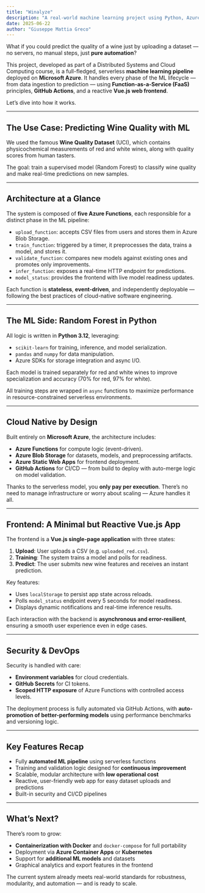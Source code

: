 ```yaml
---
title: "Winalyze"
description: "A real-world machine learning project using Python, Azure Functions, and GitHub Actions to predict wine quality — fully automated, scalable, and cloud-native."
date: 2025-06-22
author: "Giuseppe Mattia Greco"
---
```


What if you could predict the quality of a wine just by uploading a dataset — no servers, no manual steps, just **pure automation**?

This project, developed as part of a Distributed Systems and Cloud Computing course, is a full-fledged, serverless **machine learning pipeline** deployed on **Microsoft Azure**. It handles every phase of the ML lifecycle — from data ingestion to prediction — using **Function-as-a-Service (FaaS)** principles, **GitHub Actions**, and a reactive **Vue.js web frontend**.

Let’s dive into how it works.

---

## The Use Case: Predicting Wine Quality with ML

We used the famous **Wine Quality Dataset** (UCI), which contains physicochemical measurements of red and white wines, along with quality scores from human tasters.

The goal: train a supervised model (Random Forest) to classify wine quality and make real-time predictions on new samples.

---

## Architecture at a Glance

The system is composed of **five Azure Functions**, each responsible for a distinct phase in the ML pipeline:

- `upload_function`: accepts CSV files from users and stores them in Azure Blob Storage.
- `train_function`: triggered by a timer, it preprocesses the data, trains a model, and stores it.
- `validate_function`: compares new models against existing ones and promotes only improvements.
- `infer_function`: exposes a real-time HTTP endpoint for predictions.
- `model_status`: provides the frontend with live model readiness updates.

Each function is **stateless**, **event-driven**, and independently deployable — following the best practices of cloud-native software engineering.

---

## The ML Side: Random Forest in Python

All logic is written in **Python 3.12**, leveraging:

- `scikit-learn` for training, inference, and model serialization.
- `pandas` and `numpy` for data manipulation.
- Azure SDKs for storage integration and async I/O.

Each model is trained separately for red and white wines to improve specialization and accuracy (70% for red, 97% for white).

All training steps are wrapped in `async` functions to maximize performance in resource-constrained serverless environments.

---

## Cloud Native by Design

Built entirely on **Microsoft Azure**, the architecture includes:

- **Azure Functions** for compute logic (event-driven).
- **Azure Blob Storage** for datasets, models, and preprocessing artifacts.
- **Azure Static Web Apps** for frontend deployment.
- **GitHub Actions** for CI/CD — from build to deploy with auto-merge logic on model validation.

Thanks to the serverless model, you **only pay per execution**. There’s no need to manage infrastructure or worry about scaling — Azure handles it all.

---

## Frontend: A Minimal but Reactive Vue.js App

The frontend is a **Vue.js single-page application** with three states:

1. **Upload**: User uploads a CSV (e.g. `uploaded_red.csv`).
2. **Training**: The system trains a model and polls for readiness.
3. **Predict**: The user submits new wine features and receives an instant prediction.

Key features:

- Uses `localStorage` to persist app state across reloads.
- Polls `model_status` endpoint every 5 seconds for model readiness.
- Displays dynamic notifications and real-time inference results.

Each interaction with the backend is **asynchronous and error-resilient**, ensuring a smooth user experience even in edge cases.

---

## Security & DevOps

Security is handled with care:

- **Environment variables** for cloud credentials.
- **GitHub Secrets** for CI tokens.
- **Scoped HTTP exposure** of Azure Functions with controlled access levels.

The deployment process is fully automated via GitHub Actions, with **auto-promotion of better-performing models** using performance benchmarks and versioning logic.

---

## Key Features Recap

- Fully **automated ML pipeline** using serverless functions
- Training and validation logic designed for **continuous improvement**
- Scalable, modular architecture with **low operational cost**
- Reactive, user-friendly web app for easy dataset uploads and predictions
- Built-in security and CI/CD pipelines

---

## What’s Next?

There’s room to grow:

- **Containerization with Docker** and `docker-compose` for full portability
- Deployment via **Azure Container Apps** or **Kubernetes**
- Support for **additional ML models** and datasets
- Graphical analytics and export features in the frontend

The current system already meets real-world standards for robustness, modularity, and automation — and is ready to scale.